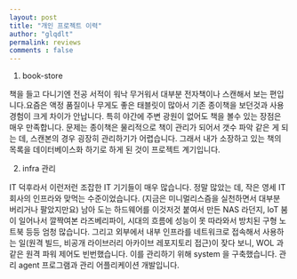 ```yaml
---
layout: post
title: "개인 프로젝트 이력"
author: "glqdlt"
permalink: reviews
comments : false
---
```


1. book-store

책을 들고 다니기엔 전공 서적이 워낙 무거워서 대부분 전자책이나 스캔해서 보는 편입니다.요즘은 액정 품질이나 무게도 좋은 태블릿이 많아서 기존 종이책을 보던것과 사용 경험이 크게 차이가 안납니다. 특히 야간에 주변 광원이 없어도 책을 볼수 있는 장점은 매우 만족합니다. 문제는 종이책은 물리적으로 책이 관리가 되어서 갯수 파악 같은 게 되는 데, 스캔본의 경우 굉장히 관리하기가 어렵습니다. 그래서 내가 소장하고 있는 책의 목록을 데이터베이스화 하기로 하게 된 것이 프로젝트 계기입니다.

2. infra 관리

IT 덕후라서 이런저런 조잡한 IT 기기들이 매우 많습니다. 정말 많았는 데, 작은 영세 IT 회사의 인프라와 맞먹는 수준이었습니다. (지금은 미니멀리스즘을 실천하면서 대부분 버리거나 팔았지만요) 남아 도는 하드웨어를 이것저것 붙여서 만든 NAS 라던지, IoT 붐이 일어나서 깔짝여본 라즈베리파이, 시대의 흐름에 성능이 못 따라와서 방치된 구형 노트북 등등 엄청 많습니다. 그리고 외부에서 내부 인프라를 네트워크로 접속해서 사용하는 일(원격 빌드, 비공개 라이브러리 아카이브 레포지토리 접근)이 잦다 보니, WOL 과 같은 원격 파워 제어도 빈번했습니다. 이를 관리하기 위해 system 을 구축했습니다. 관리 agent 프로그램과 관리 어플리케이션 개발입니다.
